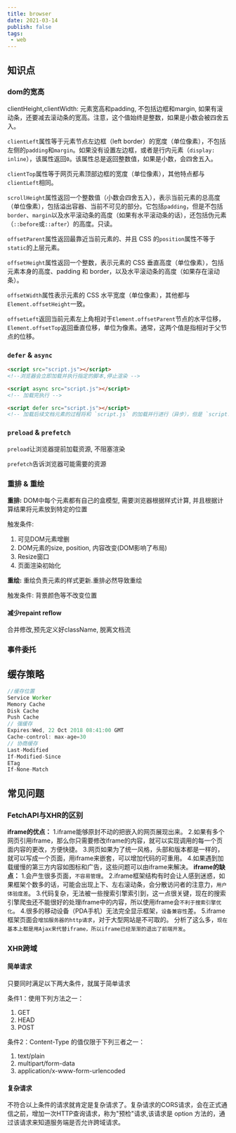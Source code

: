 ```yaml
---
title: browser
date: 2021-03-14
publish: false
tags: 
 - web
---
```


## 知识点

### dom的宽高

clientHeight,clientWidth: 元素宽高和padding, 不包括边框和margin, 如果有滚动条，还要减去滚动条的宽高。注意，这个值始终是整数，如果是小数会被四舍五入。

`clientLeft`属性等于元素节点左边框（left border）的宽度（单位像素），不包括左侧的`padding`和`margin`。如果没有设置左边框，或者是行内元素（`display: inline`），该属性返回`0`。该属性总是返回整数值，如果是小数，会四舍五入。

`clientTop`属性等于网页元素顶部边框的宽度（单位像素），其他特点都与`clientLeft`相同。

`scrollHeight`属性返回一个整数值（小数会四舍五入），表示当前元素的总高度（单位像素），包括溢出容器、当前不可见的部分。它包括`padding`，但是不包括`border`、`margin`以及水平滚动条的高度（如果有水平滚动条的话），还包括伪元素（`::before`或`::after`）的高度。只读。

`offsetParent`属性返回最靠近当前元素的、并且 CSS 的`position`属性不等于`static`的上层元素。

`offsetHeight`属性返回一个整数，表示元素的 CSS 垂直高度（单位像素），包括元素本身的高度、padding 和 border，以及水平滚动条的高度（如果存在滚动条）。

`offsetWidth`属性表示元素的 CSS 水平宽度（单位像素），其他都与`Element.offsetHeight`一致。

`offsetLeft`返回当前元素左上角相对于`Element.offsetParent`节点的水平位移，`Element.offsetTop`返回垂直位移，单位为像素。通常，这两个值是指相对于父节点的位移。

### `defer` & `async`

```html
<script src="script.js"></script>
<!--浏览器会立即加载并执行指定的脚本,停止渲染 -->

<script async src="script.js"></script>
<!-- 加载完执行 -->

<script defer src="script.js"></script>
<!-- 加载后续文档元素的过程将和 `script.js` 的加载并行进行（异步），但是 `script.js` 的执行要在所有元素解析完成之后，`DOMContentLoaded` 事件触发之前完成 -->
```

### `preload` & `prefetch`

`preload`让浏览器提前加载资源, 不阻塞渲染

`prefetch`告诉浏览器可能需要的资源

### 重排 & 重绘

**重排:**  DOM中每个元素都有自己的盒模型, 需要浏览器根据样式计算, 并且根据计算结果将元素放到特定的位置

触发条件:

1. 可见DOM元素增删
2. DOM元素的size, position, 内容改变(DOM影响了布局)
3. Resize窗口
4. 页面渲染初始化

**重绘:**  重绘负责元素的样式更新.重排必然导致重绘

触发条件:  背景颜色等不改变位置

#### 减少repaint reflow

合并修改,预先定义好className, 脱离文档流

### 事件委托

## 缓存策略

```js
//缓存位置
Service Worker
Memory Cache
Disk Cache
Push Cache
// 强缓存
Expires:Wed, 22 Oct 2018 08:41:00 GMT
Cache-control: max-age=30
// 协商缓存
Last-Modified
If-Modified-Since
ETag
If-None-Match
```

## 常见问题

### FetchAPI与XHR的区别

**iframe的优点：**
 1.iframe能够原封不动的把嵌入的网页展现出来。
 2.如果有多个网页引用iframe，那么你只需要修改iframe的内容，就可以实现调用的每一个页面内容的更改，方便快捷。
 3.网页如果为了统一风格，头部和版本都是一样的，就可以写成一个页面，用iframe来嵌套，可以增加代码的可重用。
 4.如果遇到加载缓慢的第三方内容如图标和广告，这些问题可以由iframe来解决。
**iframe的缺点：**
 1.会产生很多页面，`不容易管理`。
 2.iframe框架结构有时会让人感到迷惑，如果框架个数多的话，可能会出现上下、左右滚动条，会分散访问者的注意力，`用户体验度差`。
 3.代码复杂，无法被一些搜索引擎索引到，这一点很关键，现在的搜索引擎爬虫还不能很好的处理iframe中的内容，所以使用iframe会`不利于搜索引擎优化`。
 4.很多的移动设备（PDA手机）无法完全显示框架，`设备兼容性`差。
 5.iframe框架页面会`增加服务器的http请求`，对于大型网站是不可取的。
 分析了这么多，`现在基本上都是用Ajax来代替iframe，所以iframe已经渐渐的退出了前端开发`。
### XHR跨域

#### 简单请求

只要同时满足以下两大条件，就属于简单请求

条件1：使用下列方法之一：

1. GET
2. HEAD
3. POST

条件2：Content-Type 的值仅限于下列三者之一：

1. text/plain
2. multipart/form-data
3. application/x-www-form-urlencoded
#### 复杂请求

不符合以上条件的请求就肯定是复杂请求了。复杂请求的CORS请求，会在正式通信之前，增加一次HTTP查询请求，称为"预检"请求,该请求是 option 方法的，通过该请求来知道服务端是否允许跨域请求。
